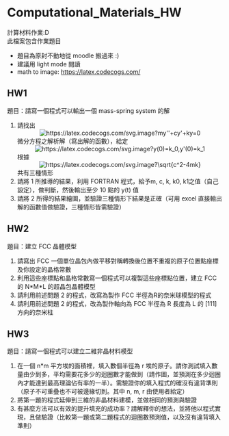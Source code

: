 # Computational_Materials_HW
計算材料作業:D  
此檔案包含作業題目
- 題目為原封不動地從 moodle 搬過來 :)
- 建議用 light mode 閱讀  
- math to image: https://latex.codecogs.com/

## HW1
題目：請寫一個程式可以輸出一個 mass-spring system 的解
1. 請找出  <div align=center><img src="https://latex.codecogs.com/svg.image?my''&plus;cy'&plus;ky=0" title="https://latex.codecogs.com/svg.image?my''+cy'+ky=0" /></div>微分方程之解析解（寫出解的函數），給定<div align=center><img src="https://latex.codecogs.com/svg.image?y(0)=k_0,y'(0)=k_1" title="https://latex.codecogs.com/svg.image?y(0)=k_0,y'(0)=k_1" /></div> 根據<div align=center><img src="https://latex.codecogs.com/svg.image?\sqrt{c^2-4mk}" title="https://latex.codecogs.com/svg.image?\sqrt{c^2-4mk}" /></div>共有三種情形
2. 請將 1 所推導的結果，利用 FORTRAN 程式，給予m, c, k, k0, k1之值（自己設定），做判斷，然後輸出至少 10 點的 y(t) 值
3. 請將 2 所得的結果繪圖，並驗證三種情形下結果是正確（可用 excel 直接輸出解的函數值做驗證，三種情形皆需驗證）


## HW2
題目：建立 FCC 晶體模型
1. 請寫出 FCC 一個單位晶包內做平移對稱轉換後位置不重複的原子位置點座標及你設定的晶格常數
2. 利用這些座標點和晶格常數寫一個程式可以複製這些座標點位置，建立 FCC 的 N\*M\*L 的超晶包晶體模型
3. 請利用前述問題 2 的程式，改寫為製作 FCC 半徑為R的奈米球模型的程式
4. 請利用前述問題 2 的程式，改為製作軸向為 FCC 半徑為 R 長度為 L 的 [111] 方向的奈米柱


## HW3
題目：請寫一個程式可以建立二維非晶材料模型
1. 在一個 n\*m 平方埃的面積裡，填入數個半徑為 r 埃的原子。請你測試填入數量由少到多，平均需要花多少的迴圈數才能做到（請作圖，並預測在多少迴圈內才能達到最高理論佔有率的一半）。需驗證你的填入程式的確沒有違背準則（原子不可重疊也不可被邊緣切到。其中 n, m, r 由使用者給定）
2. 將第一題的程式延伸到三維的非晶材料建模，並做相同的預測與驗證
3. 有甚麼方法可以有效的提升填充的成功率？請解釋你的想法，並將他以程式實現，且做驗證（比較第一題或第二題程式的迴圈數預測值，以及沒有違背填入準則）  



